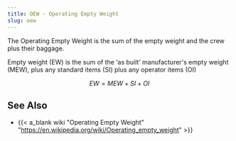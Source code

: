 ```yaml
---
title: OEW - Operating Empty Weight
slug: oew
---
```


The Operating Empty Weight is the sum of the empty weight and the crew plus
their baggage.

Empty weight (EW) is the sum of the ‘as built’ manufacturer's empty weight (MEW),
plus any standard items (SI) plus any operator items (OI)

$$EW = MEW + SI + OI$$


## See Also

* {{< a_blank wiki "Operating Empty Weight" "https://en.wikipedia.org/wiki/Operating_empty_weight" >}}

